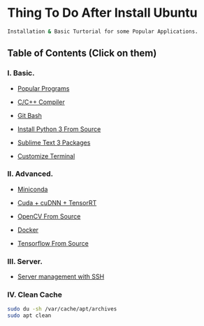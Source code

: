 # Thing To Do After Install Ubuntu

```sh
Installation & Basic Turtorial for some Popular Applications.
```

## Table of Contents (Click on them)

### I. Basic.

- [Popular Programs](https://github.com/CuteBoiz/Ubuntu_Installation/blob/master/prerequiste.md)

- [C/C++ Compiler](https://github.com/CuteBoiz/Ubuntu_Installation/blob/master/c.md)

- [Git Bash](https://github.com/CuteBoiz/Ubuntu_Installation/blob/master/git.md)

- [Install Python 3 From Source](https://github.com/CuteBoiz/Ubuntu_Installation/blob/master/python.md)

- [Sublime Text 3 Packages](https://github.com/CuteBoiz/Ubuntu_Installation/blob/master/sublime.md)

- [Customize Terminal](https://github.com/CuteBoiz/Ubuntu_Installation/blob/master/terminal.md)

### II. Advanced.

- [Miniconda](https://github.com/CuteBoiz/Ubuntu_Installation/blob/master/conda.md)

- [Cuda + cuDNN + TensorRT](https://github.com/CuteBoiz/Ubuntu_Installation/blob/master/cuda.md)

- [OpenCV From Source](https://github.com/CuteBoiz/Ubuntu_Installation/blob/master/opencv.md)

- [Docker](https://github.com/CuteBoiz/Ubuntu_Installation/blob/master/docker.md)

- [Tensorflow From Source](https://github.com/CuteBoiz/Ubuntu_Installation/blob/master/tensorflow.md)

### III. Server.

- [Server management with SSH](https://github.com/CuteBoiz/Sever_Management)

### IV. Clean Cache

```sh
sudo du -sh /var/cache/apt/archives
sudo apt clean
```
